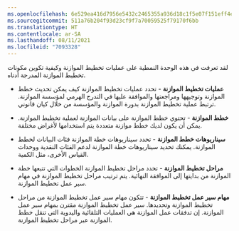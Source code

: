```yaml
---
ms.openlocfilehash: 6e529ea416d7956e5432c2465355a936d18c1f5e07f151eff4e645eb9d55eb04
ms.sourcegitcommit: 511a76b204f93d23cf9f7a70059525f79170f6bb
ms.translationtype: HT
ms.contentlocale: ar-SA
ms.lasthandoff: 08/11/2021
ms.locfileid: "7093328"
---
```

لقد تعرفت في هذه الوحدة النمطية على عمليات تخطيط الموازنة وكيفية تكوين مكونات تخطيط الموازنة المدرجة أدناه.


-   **عمليات تخطيط الموازنة** - تحدد عمليات تخطيط الموازنة كيف يمكن تحديث خطط الموازنة وتوجيهها ومراجعتها والموافقة عليها في التدرج الهرمي لمؤسسة الموازنة. ترتبط عملية تخطيط الموازنة بدورة الموازنة والمؤسسة من خلال كيان قانوني.

-   **خطط الموازنة** - تحتوي خطط الموازنة على بيانات الموازنة لعملية تخطيط الموازنة. يمكن أن يكون لديك خطط موازنة متعددة يتم استخدامها لأغراض مختلفة. 

-   **سيناريوهات خطط الموازنة** - تحدد سيناريوهات خطة الموازنة فئات البيانات لخطط الموازنة. يمكنك تحديد سيناريوهات خطة الموازنة لدعم الفئات النقدية ووحدات القياس الأخرى، مثل الكمية.  

-   **مراحل تخطيط الموازنة** - تحدد مراحل تخطيط الموازنة الخطوات التي تتبعها خطة الموازنة من بدايتها إلى الموافقة النهائية. يتم ترتيب مراحل تخطيط الموازنة في مهام سير عمل تخطيط الموازنة.

-   **مهام سير عمل تخطيط الموازنة** - تتكون مهام سير عمل تخطيط الموازنة من مراحل تخطيط الموازنة وتحديدها. سير عمل تخطيط الموازنة مقترن بمهام سير عمل الموازنة. إن تدفقات عمل الموازنة هي العمليات التلقائية واليدوية التي تنقل خطط الموازنة عبر مراحل تخطيط الموازنة.